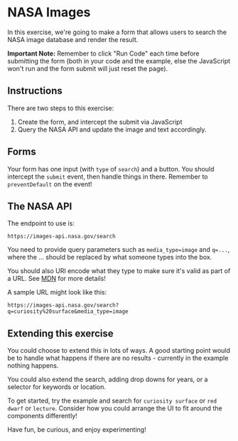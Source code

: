 # NASA Images

In this exercise, we're going to make a form that allows users to search the NASA image database and render the result.

**Important Note:** Remember to click "Run Code" each time before submitting the form (both in your code and the example, else the JavaScript won't run and the form submit will just reset the page).

## Instructions

There are two steps to this exercise:

1. Create the form, and intercept the submit via JavaScript
2. Query the NASA API and update the image and text accordingly.

## Forms

Your form has one input (with `type` of `search`) and a button.
You should intercept the `submit` event, then handle things in there. Remember to `preventDefault` on the event!

## The NASA API

The endpoint to use is:

```
https://images-api.nasa.gov/search
```

You need to provide query parameters such as `media_type=image` and `q=...`, where the ... should be replaced by what someone types into the box.

You should also URI encode what they type to make sure it's valid as part of a URL. See [MDN](https://developer.mozilla.org/en-US/docs/Web/JavaScript/Reference/Global_Objects/encodeURIComponent) for more details!

A sample URL might look like this:

```
https://images-api.nasa.gov/search?q=curiosity%20surface&media_type=image
```

## Extending this exercise

You could choose to extend this in lots of ways. A good starting point would be to handle what happens if there are no results - currently in the example nothing happens.

You could also extend the search, adding drop downs for years, or a selector for keywords or location.

To get started, try the example and search for `curiosity surface` or `red dwarf` or `lecture`. Consider how you could arrange the UI to fit around the components differently!

Have fun, be curious, and enjoy experimenting!
